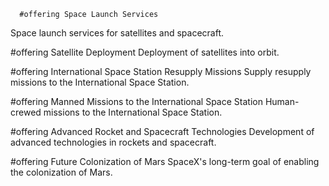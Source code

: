       #offering Space Launch Services
Space launch services for satellites and spacecraft.

#offering Satellite Deployment
Deployment of satellites into orbit.

#offering International Space Station Resupply Missions
Supply resupply missions to the International Space Station.

#offering Manned Missions to the International Space Station
Human-crewed missions to the International Space Station.

#offering Advanced Rocket and Spacecraft Technologies
Development of advanced technologies in rockets and spacecraft.

#offering Future Colonization of Mars
SpaceX's long-term goal of enabling the colonization of Mars.

